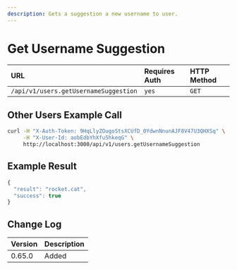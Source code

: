```yaml
---
description: Gets a suggestion a new username to user.
---
```


# Get Username Suggestion

| URL | Requires Auth | HTTP Method |
| :--- | :--- | :--- |
| `/api/v1/users.getUsernameSuggestion` | `yes` | `GET` |

## Other Users Example Call

```bash
curl -H "X-Auth-Token: 9HqLlyZOugoStsXCUfD_0YdwnNnunAJF8V47U3QHXSq" \
     -H "X-User-Id: aobEdbYhXfu5hkeqG" \
     http://localhost:3000/api/v1/users.getUsernameSuggestion
```

## Example Result

```javascript
{
  "result": "rocket.cat",
  "success": true
}
```

## Change Log

| Version | Description |
| :--- | :--- |
| 0.65.0 | Added |

